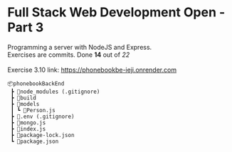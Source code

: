 <h1>Full Stack Web Development Open - Part 3</h1>

Programming a server with NodeJS and Express.</br>
Exercises are commits. Done **14** out of *22*
</br></br>
Exercise 3.10 link: https://phonebookbe-ieji.onrender.com

```
📦phonebookBackEnd
 ┣ 📂node_modules (.gitignore)
 ┣ 📂build
 ┣ 📂models
 ┃ ┗ 📜Person.js
 ┣ 📜.env (.gitignore)
 ┣ 📜mongo.js
 ┣ 📜index.js
 ┣ 📜package-lock.json
 ┗ 📜package.json
```
